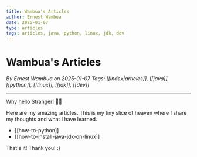 ```yaml
---
title: Wambua's Articles
author: Ernest Wambua
date: 2025-01-07
type: articles
tags: articles, java, python, linux, jdk, dev
---
```


# Wambua's Articles
_By Ernest Wambua on 2025-01-07_
_Tags: [[index|articles]], [[java]], [[python]], [[linux]], [[jdk]], [[dev]]_
___

Why hello Stranger! 👋😀

Here are my amazing articles. This is my tiny slice of heaven where I share my thoughts and what I have learned.

- [[how-to-python]]
- [[how-to-install-java-jdk-on-linux]]

That's it! Thank you! :)






